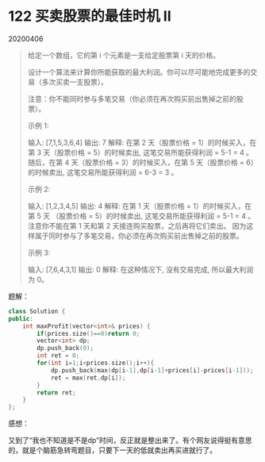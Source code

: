 # 122 买卖股票的最佳时机 II

20200406

> 给定一个数组，它的第 i 个元素是一支给定股票第 i 天的价格。
>
> 设计一个算法来计算你所能获取的最大利润。你可以尽可能地完成更多的交易（多次买卖一支股票）。
>
> 注意：你不能同时参与多笔交易（你必须在再次购买前出售掉之前的股票）。
>
> 示例 1:
>
> 输入: [7,1,5,3,6,4]
> 输出: 7
> 解释: 在第 2 天（股票价格 = 1）的时候买入，在第 3 天（股票价格 = 5）的时候卖出, 这笔交易所能获得利润 = 5-1 = 4 。
>      随后，在第 4 天（股票价格 = 3）的时候买入，在第 5 天（股票价格 = 6）的时候卖出, 这笔交易所能获得利润 = 6-3 = 3 。
>
> 示例 2:
>
> 输入: [1,2,3,4,5]
> 输出: 4
> 解释: 在第 1 天（股票价格 = 1）的时候买入，在第 5 天 （股票价格 = 5）的时候卖出, 这笔交易所能获得利润 = 5-1 = 4 。
>      注意你不能在第 1 天和第 2 天接连购买股票，之后再将它们卖出。
>      因为这样属于同时参与了多笔交易，你必须在再次购买前出售掉之前的股票。
>
> 示例 3:
>
> 输入: [7,6,4,3,1]
> 输出: 0
> 解释: 在这种情况下, 没有交易完成, 所以最大利润为 0。

题解：

```c++
class Solution {
public:
    int maxProfit(vector<int>& prices) {
        if(prices.size()==0)return 0;
        vector<int> dp;
        dp.push_back(0);
        int ret = 0;
        for(int i=1;i<prices.size();i++){
            dp.push_back(max(dp[i-1],dp[i-1]+prices[i]-prices[i-1]));
            ret = max(ret,dp[i]);
        }
        return ret;
    }
};
```

感想：

​	又到了“我也不知道是不是dp”时间，反正就是整出来了。有个网友说得挺有意思的，就是个脑筋急转弯题目，只要下一天的低就卖出再买进就行了。